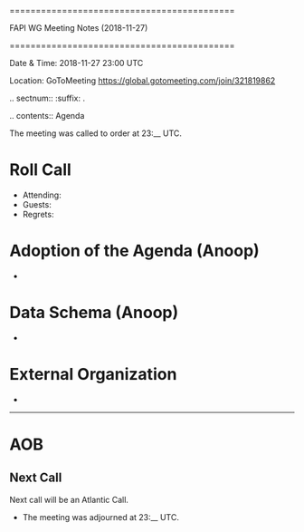 ===========================================

FAPI WG Meeting Notes (2018-11-27) 

===========================================

Date & Time: 2018-11-27 23:00 UTC

Location: GoToMeeting https://global.gotomeeting.com/join/321819862

.. sectnum:: 
   :suffix: .


.. contents:: Agenda

The meeting was called to order at 23:__ UTC. 

Roll Call
===========
* Attending:  
* Guests: 
* Regrets: 

Adoption of the Agenda (Anoop)
==================================
*  

Data Schema (Anoop)
======================
*  

External Organization
========================
*  
------------


AOB
===========

Next Call
-----------------------
Next call will be an Atlantic Call. 

* The meeting was adjourned at 23:__ UTC.